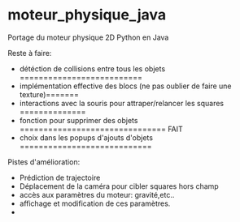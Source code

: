 # moteur_physique_java
Portage du moteur physique 2D Python en Java

Reste à faire:
* détéction de collisions entre tous les objets ==========================
* implémentation effective des blocs (ne pas oublier de faire une texture)=======
* interactions avec la souris pour attraper/relancer les squares ==============
* fonction pour supprimer des objets =============================== FAIT
* choix dans les popups d'ajouts d'objets ============================

Pistes d'amélioration:
* Prédiction de trajectoire
* Déplacement de la caméra pour cibler squares hors champ
* accès aux paramètres du moteur: gravité,etc..
* affichage et modification de ces paramètres.
* 
